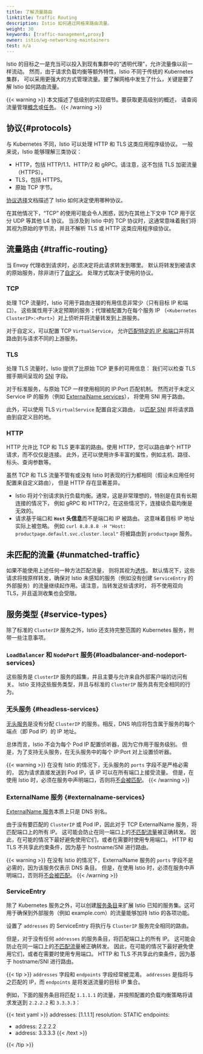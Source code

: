 ```yaml
---
title: 了解流量路由
linktitle: Traffic Routing
description: Istio 如何通过网格来路由流量。
weight: 30
keywords: [traffic-management,proxy]
owner: istio/wg-networking-maintainers
test: n/a
---
```


Istio 的目标之一是充当可以投入到现有集群中的“透明代理”，允许流量像以前一样流动。
然而，由于请求负载均衡等额外特性，Istio 不同于传统的 Kubernetes 集群，
可以采用更强大的方式管理流量。要了解网格中发生了什么，关键是要了解 Istio 如何路由流量。

{{< warning >}}
本文描述了低级别的实现细节。要获取更高级别的概述，
请查阅流量管理[概念](/zh/docs/concepts/traffic-management/)或[任务](/zh/docs/tasks/traffic-management/)。
{{< /warning >}}

## 协议{#protocols}

与 Kubernetes 不同，Istio 可以处理 HTTP 和 TLS 这类应用程序级协议。
一般来说，Istio 能够理解三类协议：

- HTTP，包括 HTTP/1.1、HTTP/2 和 gRPC。请注意，这不包括 TLS 加密流量（HTTPS）。
- TLS，包括 HTTPS。
- 原始 TCP 字节。

[协议选择](/zh/docs/ops/configuration/traffic-management/protocol-selection/)文档描述了
Istio 如何决定使用哪种协议。

在其他情况下，“TCP” 的使用可能会令人困惑，因为在其他上下文中 TCP 用于区分 UDP 等其他 L4 协议。
当涉及到 Istio 中的 TCP 协议时，这通常意味着我们将其视为原始的字节流，并且不解析 TLS 或 HTTP
这类应用程序级协议。

## 流量路由 {#traffic-routing}

当 Envoy 代理收到请求时，必须决定将此请求转发到哪里。
默认将转发到被请求的原始服务，除非进行了[自定义](/zh/docs/tasks/traffic-management/traffic-shifting/)。
处理方式取决于使用的协议。

### TCP

处理 TCP 流量时，Istio 可用于路由连接的有用信息非常少（只有目标 IP 和端口）。
这些属性用于决定预期的服务；代理被配置为在每个服务 IP
（`<Kubernetes ClusterIP>:<Port>`）对上侦听并将流量转发到上游服务。

对于自定义，可以配置 TCP `VirtualService`，
允许[匹配特定的 IP 和端口](/zh/docs/reference/config/networking/virtual-service/#L4MatchAttributes)并将其路由到与请求不同的上游服务。

### TLS

处理 TLS 流量时，Istio 提供了比原始 TCP 更多的可用信息：
我们可以检查 TLS 握手期间呈现的 [SNI](https://en.wikipedia.org/wiki/Server_Name_Indication) 字段。

对于标准服务，与原始 TCP 一样使用相同的 IP:Port 匹配机制。
然而对于未定义 Service IP 的服务（例如 [ExternalName services](#externalname-services)），
将使用 SNI 用于路由。

此外，可以使用 TLS `VirtualService` 配置自定义路由，
以[匹配 SNI](/zh/docs/reference/config/networking/virtual-service/#TLSMatchAttributes)
并将请求路由到自定义目的地。

### HTTP

HTTP 允许比 TCP 和 TLS 更丰富的路由。使用 HTTP，您可以路由单个 HTTP 请求，而不仅仅是连接。
此外，还可以使用许多丰富的属性，例如主机、路径、标头、查询参数等。

虽然 TCP 和 TLS 流量不管有或没有 Istio 时表现的行为都相同（假设未应用任何配置来自定义路由），
但是 HTTP 存在显著差异。

- Istio 将对个别请求执行负载均衡。通常，这是非常理想的，特别是在具有长期连接的情况下，
  例如 gRPC 和 HTTP/2，在这些情况下，连接级负载均衡是无效的。
- 请求基于端口和 **`Host` 头信息**而不是端口和 IP 被路由。
  这意味着目标 IP 地址实际上被忽略。
  例如 `curl 8.8.8.8 -H "Host: productpage.default.svc.cluster.local"`
  将被路由到 `productpage` 服务。

## 未匹配的流量 {#unmatched-traffic}

如果不能使用上述任何一种方法匹配流量，
则将其视为[透传](/zh/docs/tasks/traffic-management/egress/egress-control/#envoy-passthrough-to-external-services)。
默认情况下，这些请求将按原样转发，确保对 Istio 未感知的服务（例如没有创建
`ServiceEntry` 的外部服务）的流量继续起作用。请注意，当转发这些请求时，
将不使用双向 TLS，并且遥测收集也会受限。

## 服务类型 {#service-types}

除了标准的 `ClusterIP` 服务之外，Istio 还支持完整范围的 Kubernetes 服务，附带一些注意事项。

### `LoadBalancer` 和 `NodePort` 服务{#loadbalancer-and-nodeport-services}

这些服务是 `ClusterIP` 服务的超集，并且主要与允许来自外部客户端的访问有关。
Istio 支持这些服务类型，并且与标准的 `ClusterIP` 服务具有完全相同的行为。

### 无头服务 {#headless-services}

[无头服务](https://kubernetes.io/zh-cn/docs/concepts/services-networking/service/#headless-services)是没有分配
`ClusterIP` 的服务。相反，DNS 响应将包含属于服务的每个端点（即 Pod IP）的 IP 地址。

总体而言，Istio 不会为每个 Pod IP 配置侦听器，因为它作用于服务级别。
但是，为了支持无头服务，在无头服务中的每个 IP:Port 对上设置侦听器。

{{< warning >}}
在没有 Istio 的情况下，无头服务的 `ports` 字段不是严格必需的，
因为请求直接发送到 Pod IP，该 IP 可以在所有端口上接受流量。
但是，在使用 Istio 时，必须在服务中声明端口，否则将[不会被匹配](#unmatched-traffic)。
{{< /warning >}}

### ExternalName 服务 {#externalname-services}

[ExternalName 服务](https://kubernetes.io/zh-cn/docs/concepts/services-networking/service/#externalname)本质上只是 DNS 别名。

由于没有要匹配的 `ClusterIP` 或 Pod IP，因此对于 TCP ExternalName 服务，将匹配端口上的所有 IP。
这可能会防止在同一端口上的[不匹配流量](#unmatched-traffic)被正确转发。
因此，在可能的情况下最好避免使用它们，或者在需要时使用专用端口。
HTTP 和 TLS 不共享此约束条件，因为基于 hostname/SNI 进行路由。

{{< warning >}}
在没有 Istio 的情况下，ExternalName 服务的 `ports` 字段不是必需的，因为该服务仅表示 DNS 条目。
但是，在使用 Istio 时，必须在服务中声明端口，否则将[不会被匹配](#unmatched-traffic)。
{{< /warning >}}

### ServiceEntry

除了 Kubernetes 服务之外，可以创建[服务条目](/zh/docs/reference/config/networking/service-entry/#ServiceEntry)来扩展
Istio 已知的服务集。这可用于确保到外部服务（例如 example.com）的流量能够加持 Istio 的各项功能。

设置了 `addresses` 的 ServiceEntry 将执行与 `ClusterIP` 服务完全相同的路由。

但是，对于没有任何 `addresses` 的服务条目，将匹配端口上的所有 IP。
这可能会防止在同一端口上的[不匹配流量](#unmatched-traffic)被正确转发。
因此，在可能的情况下最好避免使用它们，或者在需要时使用专用端口。
HTTP 和 TLS 不共享此约束条件，因为基于 hostname/SNI 进行路由。

{{< tip >}}
`addresses` 字段和 `endpoints` 字段经常被混淆。
`addresses` 是指将与之匹配的 IP，而 `endpoints` 是将发送流量的目标 IP 集合。

例如，下面的服务条目将匹配 `1.1.1.1` 的流量，并按照配置的负载均衡策略将请求发送到
`2.2.2.2` 和 `3.3.3.3`：

{{< text yaml >}}
addresses: [1.1.1.1]
resolution: STATIC
endpoints:
- address: 2.2.2.2
- address: 3.3.3.3
{{< /text  >}}

{{< /tip >}}
